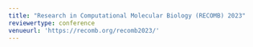 ```yaml
---
title: "Research in Computational Molecular Biology (RECOMB) 2023"
reviewertype: conference
venueurl: 'https://recomb.org/recomb2023/'
---
```


